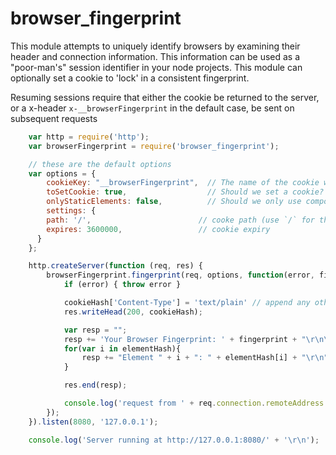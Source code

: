 # browser_fingerprint

This module attempts to uniquely identify browsers by examining their header and connection information.  This information can be used as a "poor-man's" session identifier in your node projects. This module can optionally set a cookie to 'lock' in a consistent fingerprint.

Resuming sessions require that either the cookie be returned to the server, or a x-header `x-__browserFingerprint` in the default case, be sent on subsequent requests

```javascript
	var http = require('http');
	var browserFingerprint = require('browser_fingerprint');

	// these are the default options
	var options = {
		cookieKey: "__browserFingerprint",  // The name of the cookie we'll save to identify this browser on subsequent requests
		toSetCookie: true,                  // Should we set a cookie?
		onlyStaticElements: false,          // Should we only use components to our hash algorithm which can be deterministically recreated, or are random elements allowed?
		settings: {
	    path: '/',                        // cooke path (use `/` for this whole domain)
	    expires: 3600000,                 // cookie expiry
	  }
	};

	http.createServer(function (req, res) {
		browserFingerprint.fingerprint(req, options, function(error, fingerprint, elementHash, cookieHash){
			if (error) { throw error }

			cookieHash['Content-Type'] = 'text/plain' // append any other headers you want
			res.writeHead(200, cookieHash);

			var resp = "";
			resp += 'Your Browser Fingerprint: ' + fingerprint + "\r\n\r\n";
			for(var i in elementHash){
				resp += "Element " + i + ": " + elementHash[i] + "\r\n";
			}

			res.end(resp);

			console.log('request from ' + req.connection.remoteAddress + ', fingerprint -> ' + fingerprint);
		});
	}).listen(8080, '127.0.0.1');

	console.log('Server running at http://127.0.0.1:8080/' + '\r\n');
```
